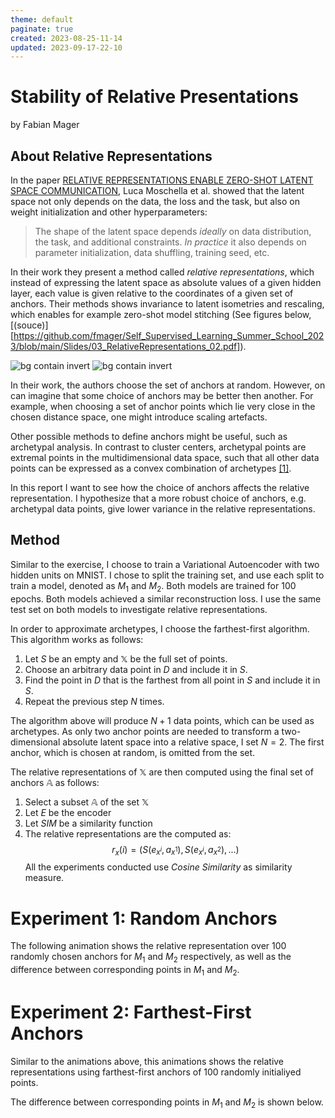 ```yaml
---
theme: default
paginate: true
created: 2023-08-25-11-14
updated: 2023-09-17-22-10
---
```


# Stability of Relative Presentations
by Fabian Mager

## About Relative Representations

In the paper [RELATIVE REPRESENTATIONS ENABLE ZERO-SHOT LATENT SPACE COMMUNICATION](https://arxiv.org/pdf/2209.15430.pdf), Luca Moschella et al. showed that the latent space not only depends on the data, the loss and the task, but also on weight initialization and other hyperparameters:

> The shape of the latent space depends _ideally_ on data distribution, the task, and additional constraints. _In practice_ it also depends on parameter initialization, data shuffling, training seed, etc.

In their work they present a method called _relative representations_, which instead of expressing the latent space as absolute values of a given hidden layer, each value is given relative to the coordinates of a given set of anchors. Their methods shows invariance to latent isometries and rescaling, which enables for example zero-shot model stitching (See figures below, [(souce)][https://github.com/fmager/Self_Supervised_Learning_Summer_School_2023/blob/main/Slides/03_RelativeRepresentations_02.pdf]).

![bg contain invert](./Images/absolute_spaces.png)
![bg contain invert](./Images/relative_spaces.png)


In their work, the authors choose the set of anchors at random. However, on can imagine that some choice of anchors may be better then another. For example, when choosing a set of anchor points which lie very close in the chosen distance space, one might introduce scaling artefacts.

Other possible methods to define anchors might be useful, such as archetypal analysis. In contrast to cluster centers, archetypal points are extremal points in the multidimensional data space, such that all other data points can be expressed as a convex combination of archetypes [\[1\]](https://en.wikipedia.org/wiki/Archetypal_analysis#:~:text=Archetypal%20analysis%20in%20statistics%20is,data%2C%20the%20%22archetypes%22.).

In this report I want to see how the choice of anchors affects the relative representation. I hypothesize that a more robust choice of anchors, e.g. archetypal data points, give lower variance in the relative representations.
## Method

Similar to the exercise, I choose to train a Variational Autoencoder with two hidden units on MNIST. I chose to split the training set, and use each split to train a model, denoted as $M_1$ and $M_2$. Both models are trained for 100 epochs. Both models achieved a similar reconstruction loss. I use the same test set on both models to investigate relative representations. 

In order to approximate archetypes, I choose the farthest-first algorithm. This algorithm works as follows:

1. Let $S$ be an empty and $\mathbb{X}$ be the full set of points.
2. Choose an arbitrary data point in $D$ and include it in $S$.
3. Find the point in $D$ that is the farthest from all point in $S$ and include it in $S$.
4. Repeat the previous step $N$ times.

The algorithm above will produce $N+1$ data points, which can be used as archetypes. As only two anchor points are needed to transform a two-dimensional absolute latent space into a relative space, I set $N=2$. The first anchor, which is chosen at random, is omitted from the set.

The relative representations of $\mathbb{X}$ are then computed using the final set of anchors $\mathbb{A}$ as follows:

1. Select a subset $\mathbb{A}$ of the set $\mathbb{X}$
2.  Let $E$ be the encoder
3. Let $SIM$ be a similarity function
4. The relative representations are the computed as:
$$ r_x(i) = \left(S(e_{x^{i}},a_{x^{1}}), S(e_{x^{i}},a_{x^{2}}), ...\right) $$
All the experiments conducted use _Cosine Similarity_ as similarity measure.
# Experiment 1: Random Anchors

The following animation shows the relative representation over 100 randomly chosen anchors for $M_1$ and $M_2$ respectively, as well as the difference between corresponding points in $M_1$ and $M_2$.
# Experiment 2: Farthest-First Anchors

Similar to the animations above, this animations shows the relative representations using farthest-first anchors of 100 randomly initialiyed points.

The difference between corresponding points in $M_1$ and $M_2$ is shown below.